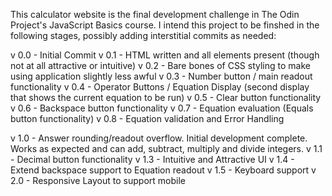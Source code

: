This calculator website is the final development challenge in The Odin Project's JavaScript Basics course.
I intend this project to be finshed in the following stages, possibly adding interstitial commits as needed:

v 0.0 - Initial Commit
v 0.1 - HTML written and all elements present (though not at all attractive or intuitive)
v 0.2 - Bare bones of CSS styling to make using application slightly less awful
v 0.3 - Number button / main readout functionality
v 0.4 - Operator Buttons / Equation Display (second display that shows the current equation to be run)
v 0.5 - Clear button functionality
v 0.6 - Backspace button functionality
v 0.7 - Equation evaluation (Equals button functionality)
v 0.8 - Equation validation and Error Handling

v 1.0 - Answer rounding/readout overflow.
        Initial development complete. Works as expected and can add, subtract, multiply and divide integers.
v 1.1 - Decimal button functionality
v 1.3 - Intuitive and Attractive UI
v 1.4 - Extend backspace support to Equation readout
v 1.5 - Keyboard support
v 2.0 - Responsive Layout to support mobile